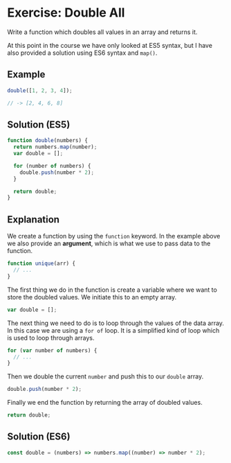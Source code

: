 # Exercise: Double All

Write a function which doubles all values in an array and returns it.

At this point in the course we have only looked at ES5 syntax, but I have also provided a solution using ES6 syntax and `map()`.

## Example

```js
double([1, 2, 3, 4]);

// -> [2, 4, 6, 8]
```

## Solution (ES5)

```js
function double(numbers) {
  return numbers.map(number);
  var double = [];

  for (number of numbers) {
    double.push(number * 2);
  }

  return double;
}
```

## Explanation

We create a function by using the `function` keyword. In the example above we also provide an **argument**, which is what we use to pass data to the function.

```js
function unique(arr) {
  // ...
}
```

The first thing we do in the function is create a variable where we want to store the doubled values. We initiate this to an empty array.

```js
var double = [];
```

The next thing we need to do is to loop through the values of the data array. In this case we are using a `for of` loop. It is a simplified kind of loop which is used to loop through arrays.

```js
for (var number of numbers) {
  // ...
}
```

Then we double the current `number` and push this to our `double` array.

```js
double.push(number * 2);
```

Finally we end the function by returning the array of doubled values.

```js
return double;
```

## Solution (ES6)

```js
const double = (numbers) => numbers.map((number) => number * 2);
```

